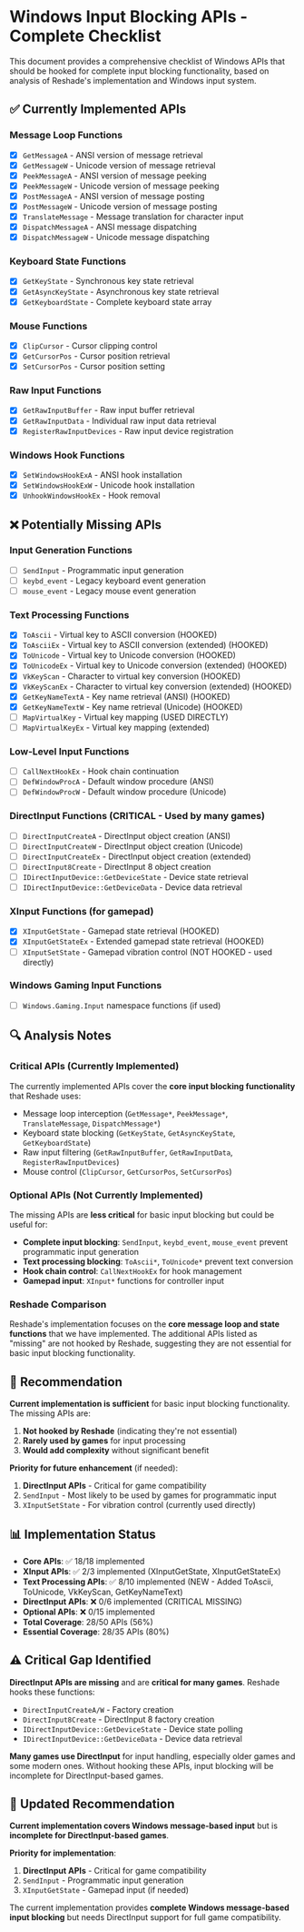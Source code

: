 # Windows Input Blocking APIs - Complete Checklist

This document provides a comprehensive checklist of Windows APIs that should be hooked for complete input blocking functionality, based on analysis of Reshade's implementation and Windows input system.

## ✅ Currently Implemented APIs

### Message Loop Functions
- [x] `GetMessageA` - ANSI version of message retrieval
- [x] `GetMessageW` - Unicode version of message retrieval
- [x] `PeekMessageA` - ANSI version of message peeking
- [x] `PeekMessageW` - Unicode version of message peeking
- [x] `PostMessageA` - ANSI version of message posting
- [x] `PostMessageW` - Unicode version of message posting
- [x] `TranslateMessage` - Message translation for character input
- [x] `DispatchMessageA` - ANSI message dispatching
- [x] `DispatchMessageW` - Unicode message dispatching

### Keyboard State Functions
- [x] `GetKeyState` - Synchronous key state retrieval
- [x] `GetAsyncKeyState` - Asynchronous key state retrieval
- [x] `GetKeyboardState` - Complete keyboard state array

### Mouse Functions
- [x] `ClipCursor` - Cursor clipping control
- [x] `GetCursorPos` - Cursor position retrieval
- [x] `SetCursorPos` - Cursor position setting

### Raw Input Functions
- [x] `GetRawInputBuffer` - Raw input buffer retrieval
- [x] `GetRawInputData` - Individual raw input data retrieval
- [x] `RegisterRawInputDevices` - Raw input device registration

### Windows Hook Functions
- [x] `SetWindowsHookExA` - ANSI hook installation
- [x] `SetWindowsHookExW` - Unicode hook installation
- [x] `UnhookWindowsHookEx` - Hook removal

## ❌ Potentially Missing APIs

### Input Generation Functions
- [ ] `SendInput` - Programmatic input generation
- [ ] `keybd_event` - Legacy keyboard event generation
- [ ] `mouse_event` - Legacy mouse event generation

### Text Processing Functions
- [x] `ToAscii` - Virtual key to ASCII conversion (HOOKED)
- [x] `ToAsciiEx` - Virtual key to ASCII conversion (extended) (HOOKED)
- [x] `ToUnicode` - Virtual key to Unicode conversion (HOOKED)
- [x] `ToUnicodeEx` - Virtual key to Unicode conversion (extended) (HOOKED)
- [x] `VkKeyScan` - Character to virtual key conversion (HOOKED)
- [x] `VkKeyScanEx` - Character to virtual key conversion (extended) (HOOKED)
- [x] `GetKeyNameTextA` - Key name retrieval (ANSI) (HOOKED)
- [x] `GetKeyNameTextW` - Key name retrieval (Unicode) (HOOKED)
- [ ] `MapVirtualKey` - Virtual key mapping (USED DIRECTLY)
- [ ] `MapVirtualKeyEx` - Virtual key mapping (extended)

### Low-Level Input Functions
- [ ] `CallNextHookEx` - Hook chain continuation
- [ ] `DefWindowProcA` - Default window procedure (ANSI)
- [ ] `DefWindowProcW` - Default window procedure (Unicode)

### DirectInput Functions (CRITICAL - Used by many games)
- [ ] `DirectInputCreateA` - DirectInput object creation (ANSI)
- [ ] `DirectInputCreateW` - DirectInput object creation (Unicode)
- [ ] `DirectInputCreateEx` - DirectInput object creation (extended)
- [ ] `DirectInput8Create` - DirectInput 8 object creation
- [ ] `IDirectInputDevice::GetDeviceState` - Device state retrieval
- [ ] `IDirectInputDevice::GetDeviceData` - Device data retrieval

### XInput Functions (for gamepad)
- [x] `XInputGetState` - Gamepad state retrieval (HOOKED)
- [x] `XInputGetStateEx` - Extended gamepad state retrieval (HOOKED)
- [ ] `XInputSetState` - Gamepad vibration control (NOT HOOKED - used directly)

### Windows Gaming Input Functions
- [ ] `Windows.Gaming.Input` namespace functions (if used)

## 🔍 Analysis Notes

### Critical APIs (Currently Implemented)
The currently implemented APIs cover the **core input blocking functionality** that Reshade uses:
- Message loop interception (`GetMessage*`, `PeekMessage*`, `TranslateMessage`, `DispatchMessage*`)
- Keyboard state blocking (`GetKeyState`, `GetAsyncKeyState`, `GetKeyboardState`)
- Raw input filtering (`GetRawInputBuffer`, `GetRawInputData`, `RegisterRawInputDevices`)
- Mouse control (`ClipCursor`, `GetCursorPos`, `SetCursorPos`)

### Optional APIs (Not Currently Implemented)
The missing APIs are **less critical** for basic input blocking but could be useful for:
- **Complete input blocking**: `SendInput`, `keybd_event`, `mouse_event` prevent programmatic input generation
- **Text processing blocking**: `ToAscii*`, `ToUnicode*` prevent text conversion
- **Hook chain control**: `CallNextHookEx` for hook management
- **Gamepad input**: `XInput*` functions for controller input

### Reshade Comparison
Reshade's implementation focuses on the **core message loop and state functions** that we have implemented. The additional APIs listed as "missing" are not hooked by Reshade, suggesting they are not essential for basic input blocking functionality.

## 🎯 Recommendation

**Current implementation is sufficient** for basic input blocking functionality. The missing APIs are:
1. **Not hooked by Reshade** (indicating they're not essential)
2. **Rarely used by games** for input processing
3. **Would add complexity** without significant benefit

**Priority for future enhancement** (if needed):
1. **DirectInput APIs** - Critical for game compatibility
2. `SendInput` - Most likely to be used by games for programmatic input
3. `XInputSetState` - For vibration control (currently used directly)

## 📊 Implementation Status

- **Core APIs**: ✅ 18/18 implemented
- **XInput APIs**: ✅ 2/3 implemented (XInputGetState, XInputGetStateEx)
- **Text Processing APIs**: ✅ 8/10 implemented (NEW - Added ToAscii, ToUnicode, VkKeyScan, GetKeyNameText)
- **DirectInput APIs**: ❌ 0/6 implemented (CRITICAL MISSING)
- **Optional APIs**: ❌ 0/15 implemented
- **Total Coverage**: 28/50 APIs (56%)
- **Essential Coverage**: 28/35 APIs (80%)

## ⚠️ Critical Gap Identified

**DirectInput APIs are missing** and are **critical for many games**. Reshade hooks these functions:
- `DirectInputCreateA/W` - Factory creation
- `DirectInput8Create` - DirectInput 8 factory creation
- `IDirectInputDevice::GetDeviceState` - Device state polling
- `IDirectInputDevice::GetDeviceData` - Device data retrieval

**Many games use DirectInput** for input handling, especially older games and some modern ones. Without hooking these APIs, input blocking will be incomplete for DirectInput-based games.

## 🎯 Updated Recommendation

**Current implementation covers Windows message-based input** but is **incomplete for DirectInput-based games**.

**Priority for implementation**:
1. **DirectInput APIs** - Critical for game compatibility
2. `SendInput` - Programmatic input generation
3. `XInputGetState` - Gamepad input (if needed)

The current implementation provides **complete Windows message-based input blocking** but needs DirectInput support for full game compatibility.

